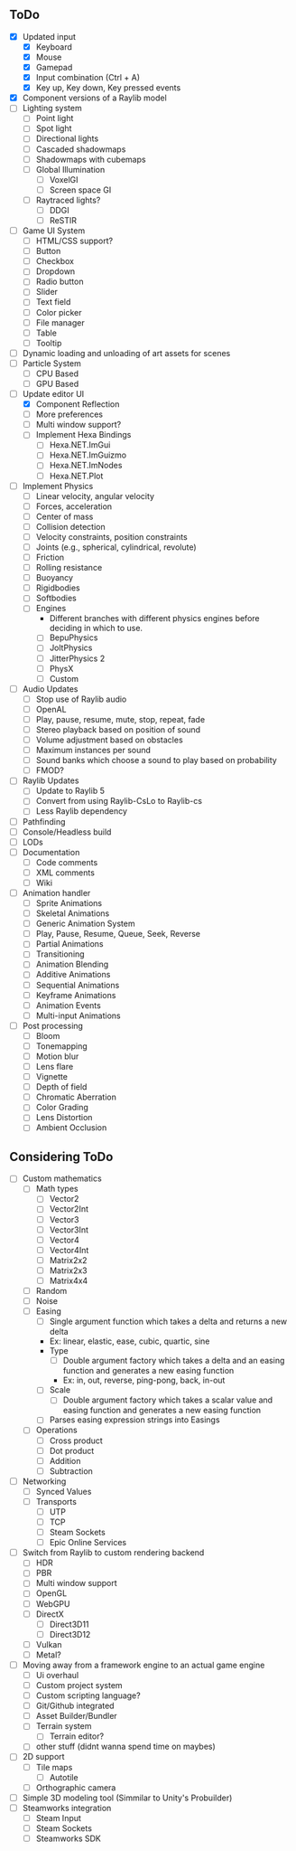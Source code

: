 ﻿
## ToDo
- [X] Updated input
  - [X] Keyboard
  - [X] Mouse
  - [X] Gamepad
  - [X] Input combination (Ctrl + A)
  - [X] Key up, Key down, Key pressed events
- [X] Component versions of a Raylib model 
- [ ] Lighting system
  - [ ] Point light
  - [ ] Spot light
  - [ ] Directional lights
  - [ ] Cascaded shadowmaps
  - [ ] Shadowmaps with cubemaps
  - [ ] Global Illumination
    - [ ] VoxelGI
    - [ ] Screen space GI
  - [ ] Raytraced lights?
    - [ ] DDGI
    - [ ] ReSTIR
- [ ] Game UI System
  - [ ] HTML/CSS support?
  - [ ] Button
  - [ ] Checkbox
  - [ ] Dropdown
  - [ ] Radio button
  - [ ] Slider
  - [ ] Text field
  - [ ] Color picker
  - [ ] File manager
  - [ ] Table
  - [ ] Tooltip
- [ ] Dynamic loading and unloading of art assets for scenes
- [ ] Particle System
  - [ ] CPU Based
  - [ ] GPU Based
- [ ] Update editor UI
  - [X] Component Reflection 
  - [ ] More preferences
  - [ ] Multi window support?
  - [ ] Implement Hexa Bindings
    - [ ] Hexa.NET.ImGui
    - [ ] Hexa.NET.ImGuizmo
    - [ ] Hexa.NET.ImNodes
    - [ ] Hexa.NET.Plot
- [ ] Implement Physics
  - [ ] Linear velocity, angular velocity
  - [ ] Forces, acceleration
  - [ ] Center of mass
  - [ ] Collision detection
  - [ ] Velocity constraints, position constraints
  - [ ] Joints (e.g., spherical, cylindrical, revolute)
  - [ ] Friction
  - [ ] Rolling resistance
  - [ ] Buoyancy
  - [ ] Rigidbodies
  - [ ] Softbodies
  - [ ] Engines
    - Different branches with different physics engines before deciding in which to use.
    - [ ] BepuPhysics
    - [ ] JoltPhysics
    - [ ] JitterPhysics 2
    - [ ] PhysX
    - [ ] Custom
- [ ] Audio Updates
  - [ ] Stop use of Raylib audio
  - [ ] OpenAL
  - [ ] Play, pause, resume, mute, stop, repeat, fade
  - [ ] Stereo playback based on position of sound
  - [ ] Volume adjustment based on obstacles
  - [ ] Maximum instances per sound
  - [ ] Sound banks which choose a sound to play based on probability
  - [ ] FMOD?
- [ ] Raylib Updates
  - [ ] Update to Raylib 5
  - [ ] Convert from using Raylib-CsLo to Raylib-cs
  - [ ] Less Raylib dependency
- [ ] Pathfinding
- [ ] Console/Headless build
- [ ] LODs
- [ ] Documentation
  - [ ] Code comments
  - [ ] XML comments
  - [ ] Wiki
- [ ] Animation handler
  - [ ] Sprite Animations
  - [ ] Skeletal Animations
  - [ ] Generic Animation System
  - [ ] Play, Pause, Resume, Queue, Seek, Reverse
  - [ ] Partial Animations
  - [ ] Transitioning
  - [ ] Animation Blending
  - [ ] Additive Animations
  - [ ] Sequential Animations
  - [ ] Keyframe Animations
  - [ ] Animation Events
  - [ ] Multi-input Animations
- [ ] Post processing
  - [ ] Bloom
  - [ ] Tonemapping
  - [ ] Motion blur
  - [ ] Lens flare
  - [ ] Vignette
  - [ ] Depth of field
  - [ ] Chromatic Aberration
  - [ ] Color Grading
  - [ ] Lens Distortion
  - [ ] Ambient Occlusion

## Considering ToDo
- [ ] Custom mathematics
  - [ ] Math types
    - [ ] Vector2
    - [ ] Vector2Int
    - [ ] Vector3
    - [ ] Vector3Int
    - [ ] Vector4
    - [ ] Vector4Int
    - [ ] Matrix2x2
    - [ ] Matrix2x3
    - [ ] Matrix4x4
  - [ ] Random
  - [ ] Noise
  - [ ] Easing
    - [ ] Single argument function which takes a delta and returns a new delta
    - Ex: linear, elastic, ease, cubic, quartic, sine
    - Type
      - [ ] Double argument factory which takes a delta and an easing function and generates a new easing function
      - Ex: in, out, reverse, ping-pong, back, in-out
    - [ ] Scale
      - [ ] Double argument factory which takes a scalar value and easing function and generates a new easing function
    - [ ] Parses easing expression strings into Easings
  - [ ] Operations
    - [ ] Cross product 
    - [ ] Dot product 
    - [ ] Addition
    - [ ] Subtraction
- [ ] Networking
  - [ ] Synced Values
  - [ ] Transports
    - [ ] UTP
    - [ ] TCP
    - [ ] Steam Sockets
    - [ ] Epic Online Services
- [ ] Switch from Raylib to custom rendering backend
  - [ ] HDR
  - [ ] PBR
  - [ ] Multi window support
  - [ ] OpenGL
  - [ ] WebGPU
  - [ ] DirectX
    - [ ] Direct3D11
    - [ ] Direct3D12
  - [ ] Vulkan
  - [ ] Metal?
- [ ] Moving away from a framework engine to an actual game engine
  - [ ] Ui overhaul
  - [ ] Custom project system
  - [ ] Custom scripting language? 
  - [ ] Git/Github integrated
  - [ ] Asset Builder/Bundler
  - [ ] Terrain system
    - [ ] Terrain editor?
  - [ ] other stuff (didnt wanna spend time on maybes)
- [ ] 2D support
  - [ ] Tile maps
    - [ ] Autotile
  - [ ] Orthographic camera
- [ ] Simple 3D modeling tool (Simmilar to Unity's Probuilder)
- [ ] Steamworks integration
  - [ ] Steam Input
  - [ ] Steam Sockets
  - [ ] Steamworks SDK